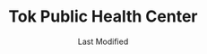 ---
layout: location-page
date: Last Modified
description: "Local COVID-19 testing is available at Tok Public Health Center in Tok, Alaska, USA."
permalink: "locations/alaska/tok/tok-public-health-center/"
tags:
  - locations
  - alaska
title: Tok Public Health Center
uniqueName: tok-public-health-center
state: Alaska
stateAbbr: AK
hood: "Tok"
address: "1314 Alaska Highway "
city: "Tok"
zip: "99780"
zipsNearby: "99732 99737 99776 99780 99779" 
mapUrl: "http://maps.apple.com/?q=Tok+Public+Health+Center&address=1314+Alaska+Highway,Tok,Alaska,99780"
locationType: Walk-up
phone: "907-883-4101"
website: "http://dhss.alaska.gov/dph/Nursing/Pages/Frontier%20Region%20Public%20Health%20Center%20Pages/Tok-Public-Health-Center.aspx"
onlineBooking: undefined
closed: undefined
closedUpdate: May 23rd, 2020
notes: "Requires phone screen."
days: Weekdays
hours: 8AM-Noon
altDays: Weekdays
altHours: 1PM-4:30PM
ctaMessage: Learn more
ctaUrl: "http://dhss.alaska.gov/dph/Nursing/Pages/Frontier%20Region%20Public%20Health%20Center%20Pages/Tok-Public-Health-Center.aspx"
---